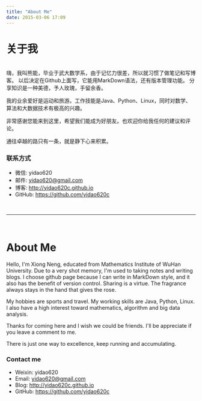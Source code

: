 ```yaml
---
title: "About Me"
date: 2015-03-06 17:09
---
```


# 关于我
<br />
嗨，我叫熊能，毕业于武大数学系，由于记忆力很差，所以就习惯了做笔记和写博客。
以后决定在Github上面写，它能用MarkDown语法，还有版本管理功能。
分享知识是一种美德，予人玫瑰，手留余香。

我的业余爱好是运动和旅游。工作技能是Java、Python、Linux，同时对数学、算法和大数据技术有极高的兴趣。

非常感谢您能来到这里，希望我们能成为好朋友。也欢迎你给我任何的建议和评论。

通往卓越的路只有一条，就是静下心来积累。

### 联系方式

* 微信: yidao620
* 邮件: <yidao620@gmail.com>
* 博客: <http://yidao620c.github.io>
* GitHub: <https://github.com/yidao620c>

<br />

----------
<br />

# About Me

Hello, I'm Xiong Neng, educated from Mathematics Institute of WuHan University.
Due to a very shot memory, I'm used to taking notes and writing blogs.
I choose github page because I can write in MarkDown style,
and it also has the benefit of version control.
Sharing is a virtue. The fragrance always stays in the hand that gives the rose.

My hobbies are sports and travel. My working skills are Java, Python, Linux.
I also have a high interest toward mathematics, algorithm and big data analysis.

Thanks for coming here and I wish we could be friends.
I'll be appreciate if you leave a comment to me.

There is just one way to excellence, keep running and accumulating.

### Contact me

* Weixin: yidao620
* Email: <yidao620@gmail.com>
* Blog: <http://yidao620c.github.io>
* GitHub: <https://github.com/yidao620c>
